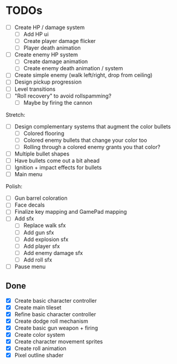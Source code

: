 # TODOs

- [ ] Create HP / damage system
  - [ ] Add HP ui
  - [ ] Create player damage flicker
  - [ ] Player death animation
- [ ] Create enemy HP system
  - [ ] Create damage animation
  - [ ] Create enemy death animation / system
- [ ] Create simple enemy (walk left/right, drop from ceiling)
- [ ] Design pickup progression
- [ ] Level transitions
- [ ] "Roll recovery" to avoid rollspamming?
  - [ ] Maybe by firing the cannon

Stretch:
- [ ] Design complementary systems that augment the color bullets
  - [ ] Colored flooring
  - [ ] Colored enemy bullets that change your color too
  - [ ] Rolling through a colored enemy grants you that color?
- [ ] Multiple bullet shapes
- [ ] Have bullets come out a bit ahead
- [ ] Ignition + impact effects for bullets
- [ ] Main menu

Polish:
- [ ] Gun barrel coloration
- [ ] Face decals
- [ ] Finalize key mapping and GamePad mapping
- [ ] Add sfx
  - [ ] Replace walk sfx
  - [ ] Add gun sfx
  - [ ] Add explosion sfx
  - [ ] Add player sfx
  - [ ] Add enemy damage sfx
  - [ ] Add roll sfx
- [ ] Pause menu

## Done
- [x] Create basic character controller
- [x] Create main tileset
- [x] Refine basic character controller
- [x] Create dodge roll mechanism
- [x] Create basic gun weapon + firing
- [x] Create color system
- [x] Create character movement sprites
- [x] Create roll animation
- [x] Pixel outline shader
